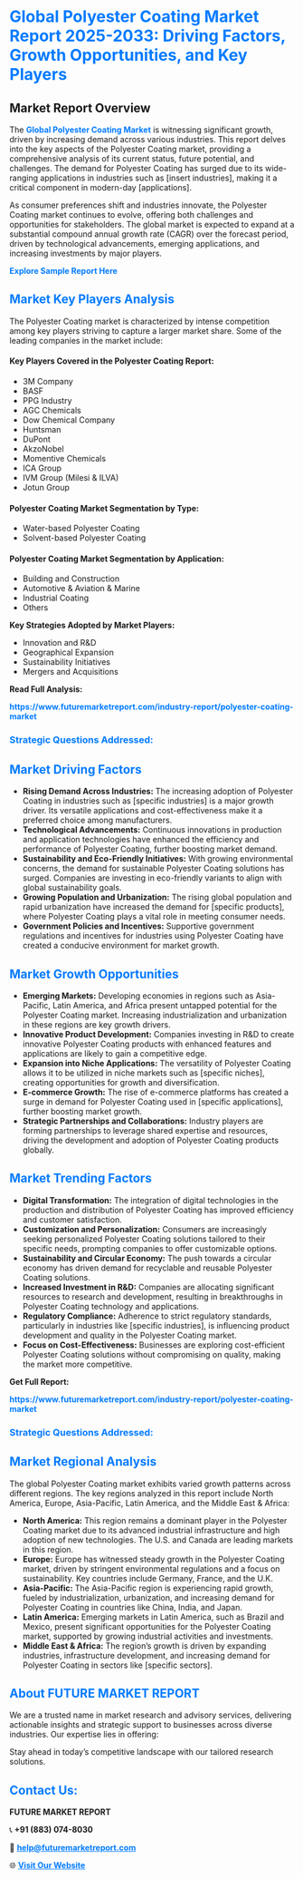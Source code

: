 <h1 style="color: #007BFF;">Global Polyester Coating Market Report 2025-2033: Driving Factors, Growth Opportunities, and Key Players</h1>

<section id="overview">
<h2>Market Report Overview</h2>
<p>The <a href="https://www.futuremarketreport.com/industry-report/polyester-coating-market" style="color: #007BFF; text-decoration: none;"><strong>Global Polyester Coating Market</strong></a> is witnessing significant growth, driven by increasing demand across various industries. This report delves into the key aspects of the Polyester Coating market, providing a comprehensive analysis of its current status, future potential, and challenges. The demand for Polyester Coating has surged due to its wide-ranging applications in industries such as [insert industries], making it a critical component in modern-day [applications].</p>
<p>As consumer preferences shift and industries innovate, the Polyester Coating market continues to evolve, offering both challenges and opportunities for stakeholders. The global market is expected to expand at a substantial compound annual growth rate (CAGR) over the forecast period, driven by technological advancements, emerging applications, and increasing investments by major players.</p>
</section>

<section id="overview">
<p><a href="https://www.futuremarketreport.com/request-sample/reportId=83853" style="color: #007BFF; text-decoration: none;"><strong>Explore Sample Report Here</strong></a></p>
</section>

<section id="key-players">
<h2 style="color: #007BFF;">Market Key Players Analysis</h2>
<p>The Polyester Coating market is characterized by intense competition among key players striving to capture a larger market share. Some of the leading companies in the market include:</p>
<h4>Key Players Covered in the Polyester Coating Report:</h4>
<ul><li>3M Company</li><li>BASF</li><li>PPG Industry</li><li>AGC Chemicals</li><li>Dow Chemical Company</li><li>Huntsman</li><li>DuPont</li><li>AkzoNobel</li><li>Momentive Chemicals</li><li>ICA Group</li><li>IVM Group (Milesi &amp; ILVA)</li><li>Jotun Group</li></ul>
<h4>Polyester Coating Market Segmentation by Type:</h4>
<ul><li>Water-based Polyester Coating</li><li>Solvent-based Polyester Coating</li></ul>

<h4>Polyester Coating Market Segmentation by Application:</h4>
<ul><li>Building and Construction</li><li>Automotive &amp; Aviation &amp; Marine</li><li>Industrial Coating</li><li>Others</li></ul>
<p><strong>Key Strategies Adopted by Market Players:</strong></p>
<ul>
<li>Innovation and R&D</li>
<li>Geographical Expansion</li>
<li>Sustainability Initiatives</li>
<li>Mergers and Acquisitions</li>
</ul>
</section>

<section>
<p><strong>Read Full Analysis: </strong></p><a href="https://www.futuremarketreport.com/industry-report/polyester-coating-market" style="color: #007BFF; text-decoration: none;"><strong>https://www.futuremarketreport.com/industry-report/polyester-coating-market</strong></a>
<h3 style="color: #007BFF;">Strategic Questions Addressed:</h3>
</section>

<section id="driving-factors">
<h2 style="color: #007BFF;">Market Driving Factors</h2>
<ul>
<li><strong>Rising Demand Across Industries:</strong> The increasing adoption of Polyester Coating in industries such as [specific industries] is a major growth driver. Its versatile applications and cost-effectiveness make it a preferred choice among manufacturers.</li>
<li><strong>Technological Advancements:</strong> Continuous innovations in production and application technologies have enhanced the efficiency and performance of Polyester Coating, further boosting market demand.</li>
<li><strong>Sustainability and Eco-Friendly Initiatives:</strong> With growing environmental concerns, the demand for sustainable Polyester Coating solutions has surged. Companies are investing in eco-friendly variants to align with global sustainability goals.</li>
<li><strong>Growing Population and Urbanization:</strong> The rising global population and rapid urbanization have increased the demand for [specific products], where Polyester Coating plays a vital role in meeting consumer needs.</li>
<li><strong>Government Policies and Incentives:</strong> Supportive government regulations and incentives for industries using Polyester Coating have created a conducive environment for market growth.</li>
</ul>
</section>

<section id="growth-opportunities">
<h2 style="color: #007BFF;">Market Growth Opportunities</h2>
<ul>
<li><strong>Emerging Markets:</strong> Developing economies in regions such as Asia-Pacific, Latin America, and Africa present untapped potential for the Polyester Coating market. Increasing industrialization and urbanization in these regions are key growth drivers.</li>
<li><strong>Innovative Product Development:</strong> Companies investing in R&D to create innovative Polyester Coating products with enhanced features and applications are likely to gain a competitive edge.</li>
<li><strong>Expansion into Niche Applications:</strong> The versatility of Polyester Coating allows it to be utilized in niche markets such as [specific niches], creating opportunities for growth and diversification.</li>
<li><strong>E-commerce Growth:</strong> The rise of e-commerce platforms has created a surge in demand for Polyester Coating used in [specific applications], further boosting market growth.</li>
<li><strong>Strategic Partnerships and Collaborations:</strong> Industry players are forming partnerships to leverage shared expertise and resources, driving the development and adoption of Polyester Coating products globally.</li>
</ul>
</section>

<section id="trending-factors">
<h2 style="color: #007BFF;">Market Trending Factors</h2>
<ul>
<li><strong>Digital Transformation:</strong> The integration of digital technologies in the production and distribution of Polyester Coating has improved efficiency and customer satisfaction.</li>
<li><strong>Customization and Personalization:</strong> Consumers are increasingly seeking personalized Polyester Coating solutions tailored to their specific needs, prompting companies to offer customizable options.</li>
<li><strong>Sustainability and Circular Economy:</strong> The push towards a circular economy has driven demand for recyclable and reusable Polyester Coating solutions.</li>
<li><strong>Increased Investment in R&D:</strong> Companies are allocating significant resources to research and development, resulting in breakthroughs in Polyester Coating technology and applications.</li>
<li><strong>Regulatory Compliance:</strong> Adherence to strict regulatory standards, particularly in industries like [specific industries], is influencing product development and quality in the Polyester Coating market.</li>
<li><strong>Focus on Cost-Effectiveness:</strong> Businesses are exploring cost-efficient Polyester Coating solutions without compromising on quality, making the market more competitive.</li>
</ul>
</section>

<section>
<p><strong>Get Full Report: </strong></p><a href="https://www.futuremarketreport.com/industry-report/polyester-coating-market" style="color: #007BFF; text-decoration: none;"><strong>https://www.futuremarketreport.com/industry-report/polyester-coating-market</strong></a>
<h3 style="color: #007BFF;">Strategic Questions Addressed:</h3>
</section>


<section id="regional-analysis">
<h2 style="color: #007BFF;">Market Regional Analysis</h2>
<p>The global Polyester Coating market exhibits varied growth patterns across different regions. The key regions analyzed in this report include North America, Europe, Asia-Pacific, Latin America, and the Middle East & Africa:</p>
<ul>
<li><strong>North America:</strong> This region remains a dominant player in the Polyester Coating market due to its advanced industrial infrastructure and high adoption of new technologies. The U.S. and Canada are leading markets in this region.</li>
<li><strong>Europe:</strong> Europe has witnessed steady growth in the Polyester Coating market, driven by stringent environmental regulations and a focus on sustainability. Key countries include Germany, France, and the U.K.</li>
<li><strong>Asia-Pacific:</strong> The Asia-Pacific region is experiencing rapid growth, fueled by industrialization, urbanization, and increasing demand for Polyester Coating in countries like China, India, and Japan.</li>
<li><strong>Latin America:</strong> Emerging markets in Latin America, such as Brazil and Mexico, present significant opportunities for the Polyester Coating market, supported by growing industrial activities and investments.</li>
<li><strong>Middle East & Africa:</strong> The region’s growth is driven by expanding industries, infrastructure development, and increasing demand for Polyester Coating in sectors like [specific sectors].</li>
</ul>
</section>

<footer>
<h2 style="color: #007BFF;">About FUTURE MARKET REPORT</h2>
<p>We are a trusted name in market research and advisory services, delivering actionable insights and strategic support to businesses across diverse industries. Our expertise lies in offering:</p>

<p>Stay ahead in today’s competitive landscape with our tailored research solutions.</p>

<h2 style="color: #007BFF;">Contact Us:</h2>
<p><strong>FUTURE MARKET REPORT</strong></p>
<p>📞 <strong>+91 (883) 074-8030</strong></p>
<p>📧 <strong><a href="mailto:help@futuremarketreport.com" style="color: #007BFF;">help@futuremarketreport.com</a></strong></p>
<p>🌐 <strong><a href="https://www.futuremarketreport.com/" style="color: #007BFF;">Visit Our Website</a></strong></p>
</footer>